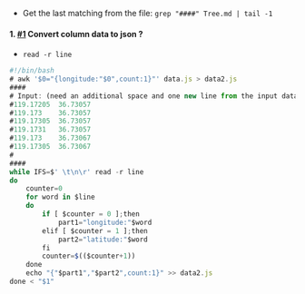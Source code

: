 - Get the last matching from the file: `grep "####" Tree.md | tail -1`

#### 1. [#1](null) Convert column data to json ?
- `read -r line`
```javascript
#!/bin/bash
# awk '$0="{longitude:"$0",count:1}"' data.js > data2.js
####
# Input: (need an additional space and one new line from the input data)
#119.17205	36.73057 
#119.173	36.73057 
#119.17305	36.73057 
#119.1731	36.73057 
#119.173	36.73067 
#119.17305	36.73067 
#
####
while IFS=$' \t\n\r' read -r line
do
    counter=0
    for word in $line
    do
    	if [ $counter = 0 ];then
    		part1="longitude:"$word
    	elif [ $counter = 1 ];then
    		part2="latitude:"$word
    	fi
    	counter=$(($counter+1))
    done
	echo "{"$part1","$part2",count:1}" >> data2.js
done < "$1"
```
